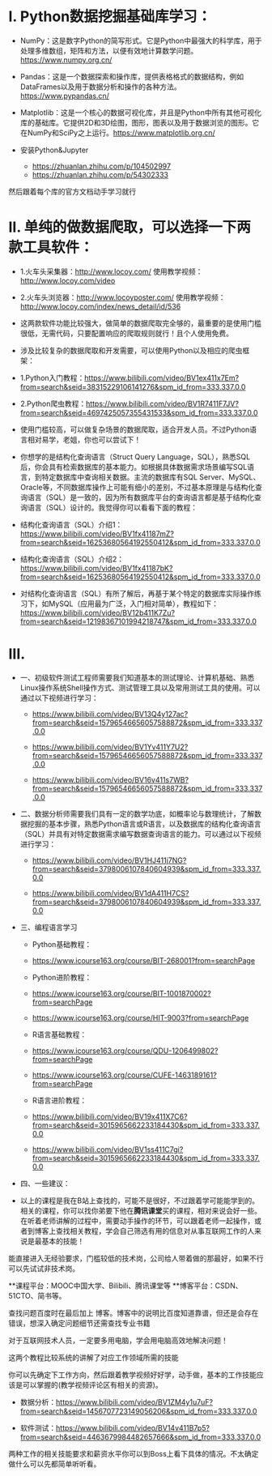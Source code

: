 # I. Python数据挖掘基础库学习：
- NumPy：这是数字Python的简写形式。它是Python中最强大的科学库，用于处理多维数组，矩阵和方法，以便有效地计算数学问题。https://www.numpy.org.cn/

- Pandas：这是一个数据探索和操作库，提供表格格式的数据结构，例如DataFrames以及用于数据分析和操作的各种方法。https://www.pypandas.cn/

- Matplotlib：这是一个核心的数据可视化库，并且是Python中所有其他可视化库的基础库。它提供2D和3D绘图，图形，图表以及用于数据浏览的图形。它在NumPy和SciPy之上运行。https://www.matplotlib.org.cn/

- 安装Python&Jupyter
    - https://zhuanlan.zhihu.com/p/104502997
    - https://zhuanlan.zhihu.com/p/54302333

然后跟着每个库的官方文档动手学习就行


# II. 单纯的做数据爬取，可以选择一下两款工具软件：
- 1.火车头采集器：http://www.locoy.com/   使用教学视频：http://www.locoy.com/video
- 2.火车头浏览器：http://www.locoyposter.com/  使用教学视频：http://www.locoy.com/index/news_detail/id/536
- 这两款软件功能比较强大，做简单的数据爬取完全够的，最重要的是使用门槛很低，无需代码，只要配置响应的爬取规则就行！且个人使用免费。

- 涉及比较复杂的数据爬取和开发需要，可以使用Python以及相应的爬虫框架：
- 1.Python入门教程：https://www.bilibili.com/video/BV1ex411x7Em?from=search&seid=38315229106141276&spm_id_from=333.337.0.0
- 2.Python爬虫教程：https://www.bilibili.com/video/BV1R7411F7JV?from=search&seid=4697425057355431533&spm_id_from=333.337.0.0
- 使用门槛较高，可以做复杂场景的数据爬取，适合开发人员。不过Python语言相对易学，老姐，你也可以尝试下！


- 你想学的是结构化查询语言（Struct Query Language，SQL），熟悉SQL后，你会具有检索数据库的基本能力。如根据具体数据需求场景编写SQL语言，到特定数据库中查询相关数据。主流的数据库有SQL Server、MySQL、Oracle等，不同数据库操作上可能有细小的差别，不过基本原理是与结构化查询语言（SQL）是一致的，因为所有数据库平台的查询语言都是基于结构化查询语言（SQL）设计的。我觉得你可以看看下面的教程：
- 结构化查询语言（SQL）介绍1：
https://www.bilibili.com/video/BV1fx41187mZ?from=search&seid=16253680564192550412&spm_id_from=333.337.0.0

- 结构化查询语言（SQL）介绍2：
https://www.bilibili.com/video/BV1fx41187bK?from=search&seid=16253680564192550412&spm_id_from=333.337.0.0

- 对结构化查询语言（SQL）有所了解后，再基于某个特定的数据库实际操作练习下，如MySQL（应用最为广泛，入门相对简单），教程如下：
https://www.bilibili.com/video/BV12b411K7Zu?from=search&seid=12198367101994218747&spm_id_from=333.337.0.0



# III. 
- 一、初级软件测试工程师需要我们知道基本的测试理论、计算机基础、熟悉Linux操作系统Shell操作方式、测试管理工具以及常用测试工具的使用。可以通过以下视频进行学习：
    - https://www.bilibili.com/video/BV13Q4y127ac?from=search&seid=15796546656057588872&spm_id_from=333.337.0.0

    - https://www.bilibili.com/video/BV1Yv411Y7U2?from=search&seid=15796546656057588872&spm_id_from=333.337.0.0

    - https://www.bilibili.com/video/BV16v411s7WB?from=search&seid=15796546656057588872&spm_id_from=333.337.0.0


- 二、数据分析师需要我们具有一定的数学功底，如概率论与数理统计，了解数据挖掘的基本步骤，熟悉Python语言或R语言，以及数据库的结构化查询语言（SQL）并具有对特定数据需求编写数据查询语言的能力。可以通过以下视频进行学习：
    - https://www.bilibili.com/video/BV1HJ411j7NG?from=search&seid=3798006107840604939&spm_id_from=333.337.0.0

    - https://www.bilibili.com/video/BV1dA411H7CS?from=search&seid=3798006107840604939&spm_id_from=333.337.0.0

- 三、编程语言学习
    - Python基础教程：
    - https://www.icourse163.org/course/BIT-268001?from=searchPage

    - Python进阶教程：
    - https://www.icourse163.org/course/BIT-1001870002?from=searchPage
    - https://www.icourse163.org/course/HIT-9003?from=searchPage

    - R语言基础教程：
    - https://www.icourse163.org/course/QDU-1206499802?from=searchPage
    - https://www.icourse163.org/course/CUFE-1463189161?from=searchPage

    - R语言进阶教程：
    - https://www.bilibili.com/video/BV19x411X7C6?from=search&seid=3015965662233184430&spm_id_from=333.337.0.0
    - https://www.bilibili.com/video/BV1ss411C7gi?from=search&seid=3015965662233184430&spm_id_from=333.337.0.0


- 四、一些建议：
- 以上的课程是我在B站上查找的，可能不是很好，不过跟着学可能能学到的。相关的课程，你可以找你弟要下他在**腾讯课堂**买的课程，相对来说会好一些。在听着老师讲解的过程中，需要动手操作的环节，可以跟着老师一起操作，或者到博客上查找相关教程，学会自己筛选有用的信息对从事互联网工作的人来说是最基本的技能！

能直接进入无经验要求，门槛较低的技术岗，公司给人带着做的那最好，如果不行可以先试试非技术岗。

**课程平台：MOOC中国大学、Bilibili、腾讯课堂等
**博客平台：CSDN、51CTO、简书等。

查找问题百度时在最后加上 博客。博客中的说明比百度知道靠谱，但还是会存在错误，想深入确定问题细节还需查找专业书籍

对于互联网技术人员，一定要多用电脑，学会用电脑高效地解决问题！


这两个教程比较系统的讲解了对应工作领域所需的技能

你可以先确定下工作方向，然后跟着教学视频好好学，动手做，基本的工作技能应该是可以掌握的(教学视频评论区有相关的资源)。

- 数据分析：https://www.bilibili.com/video/BV1ZM4y1u7uF?from=search&seid=1456707723149056206&spm_id_from=333.337.0.0

- 软件测试：https://www.bilibili.com/video/BV14v411B7p5?from=search&seid=4463679984482657666&spm_id_from=333.337.0.0

两种工作的相关技能要求和薪资水平你可以到Boss上看下具体的情况。不太确定做什么可以先都简单听听看。